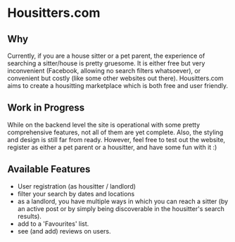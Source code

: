 # Housitters.com

## Why
Currently, if you are a house sitter or a pet parent, the experience of searching a sitter/house is pretty gruesome. 
It is either free but very inconvenient (Facebook, allowing no search filters whatsoever),
or convenient but costly (like some other websites out there).
Housitters.com aims to create a housitting marketplace which is both free and user friendly.

## Work in Progress
While on the backend level the site is operational with some pretty comprehensive features, not all of them are yet complete.
Also, the styling and design is still far from ready. 
However, feel free to test out the website, register as either a pet parent or a housitter, and have some fun with it :)

## Available Features
* User registration (as housitter / landlord)
* filter your search by dates and locations
* as a landlord, you have multiple ways in which you can reach a sitter (by an active post or by simply being discoverable in the housitter's search results).
* add to a 'Favourites' list.
* see (and add) reviews on users.  
